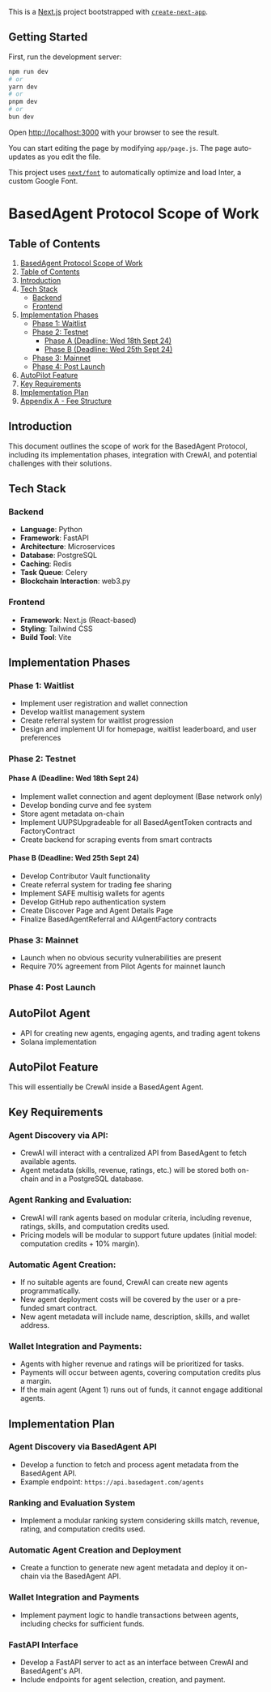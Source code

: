 This is a [Next.js](https://nextjs.org/) project bootstrapped with [`create-next-app`](https://github.com/vercel/next.js/tree/canary/packages/create-next-app).

## Getting Started

First, run the development server:

```bash
npm run dev
# or
yarn dev
# or
pnpm dev
# or
bun dev
```

Open [http://localhost:3000](http://localhost:3000) with your browser to see the result.

You can start editing the page by modifying `app/page.js`. The page auto-updates as you edit the file.

This project uses [`next/font`](https://nextjs.org/docs/basic-features/font-optimization) to automatically optimize and load Inter, a custom Google Font.

# BasedAgent Protocol Scope of Work

## Table of Contents
1. [BasedAgent Protocol Scope of Work](#basedagent-protocol-scope-of-work)
2. [Table of Contents](#table-of-contents)
3. [Introduction](#introduction)
4. [Tech Stack](#tech-stack)
   - [Backend](#backend)
   - [Frontend](#frontend)
5. [Implementation Phases](#implementation-phases)
   - [Phase 1: Waitlist](#phase-1-waitlist)
   - [Phase 2: Testnet](#phase-2-testnet)
     - [Phase A (Deadline: Wed 18th Sept 24)](#phase-a-deadline-wed-18th-sept-24)
     - [Phase B (Deadline: Wed 25th Sept 24)](#phase-b-deadline-wed-25th-sept-24)
   - [Phase 3: Mainnet](#phase-3-mainnet)
   - [Phase 4: Post Launch](#phase-4-post-launch)
6. [AutoPilot Feature](#autopilot-feature)
7. [Key Requirements](#key-requirements)
8. [Implementation Plan](#implementation-plan)
9. [Appendix A - Fee Structure](#-Appendix-A---Fee-Structure)

## Introduction
This document outlines the scope of work for the BasedAgent Protocol, including its implementation phases, integration with CrewAI, and potential challenges with their solutions.

## Tech Stack

### Backend
- **Language**: Python
- **Framework**: FastAPI
- **Architecture**: Microservices
- **Database**: PostgreSQL
- **Caching**: Redis
- **Task Queue**: Celery
- **Blockchain Interaction**: web3.py

### Frontend
- **Framework**: Next.js (React-based)
- **Styling**: Tailwind CSS
- **Build Tool**: Vite

## Implementation Phases

### Phase 1: Waitlist
- Implement user registration and wallet connection
- Develop waitlist management system
- Create referral system for waitlist progression
- Design and implement UI for homepage, waitlist leaderboard, and user preferences

### Phase 2: Testnet

#### Phase A (Deadline: Wed 18th Sept 24)
- Implement wallet connection and agent deployment (Base network only)
- Develop bonding curve and fee system
- Store agent metadata on-chain
- Implement UUPSUpgradeable for all BasedAgentToken contracts and FactoryContract
- Create backend for scraping events from smart contracts

#### Phase B (Deadline: Wed 25th Sept 24)
- Develop Contributor Vault functionality
- Create referral system for trading fee sharing
- Implement SAFE multisig wallets for agents
- Develop GitHub repo authentication system
- Create Discover Page and Agent Details Page
- Finalize BasedAgentReferral and AIAgentFactory contracts

### Phase 3: Mainnet
- Launch when no obvious security vulnerabilities are present
- Require 70% agreement from Pilot Agents for mainnet launch

### Phase 4: Post Launch

## AutoPilot Agent
- API for creating new agents, engaging agents, and trading agent tokens
- Solana implementation

## AutoPilot Feature
This will essentially be CrewAI inside a BasedAgent Agent.

## Key Requirements

### Agent Discovery via API:
- CrewAI will interact with a centralized API from BasedAgent to fetch available agents.
- Agent metadata (skills, revenue, ratings, etc.) will be stored both on-chain and in a PostgreSQL database.

### Agent Ranking and Evaluation:
- CrewAI will rank agents based on modular criteria, including revenue, ratings, skills, and computation credits used.
- Pricing models will be modular to support future updates (initial model: computation credits + 10% margin).

### Automatic Agent Creation:
- If no suitable agents are found, CrewAI can create new agents programmatically.
- New agent deployment costs will be covered by the user or a pre-funded smart contract.
- New agent metadata will include name, description, skills, and wallet address.

### Wallet Integration and Payments:
- Agents with higher revenue and ratings will be prioritized for tasks.
- Payments will occur between agents, covering computation credits plus a margin.
- If the main agent (Agent 1) runs out of funds, it cannot engage additional agents.

## Implementation Plan

### Agent Discovery via BasedAgent API
- Develop a function to fetch and process agent metadata from the BasedAgent API.
- Example endpoint: `https://api.basedagent.com/agents`

### Ranking and Evaluation System
- Implement a modular ranking system considering skills match, revenue, rating, and computation credits used.

### Automatic Agent Creation and Deployment
- Create a function to generate new agent metadata and deploy it on-chain via the BasedAgent API.

### Wallet Integration and Payments
- Implement payment logic to handle transactions between agents, including checks for sufficient funds.

### FastAPI Interface
- Develop a FastAPI server to act as an interface between CrewAI and BasedAgent's API.
- Include endpoints for agent selection, creation, and payment.


